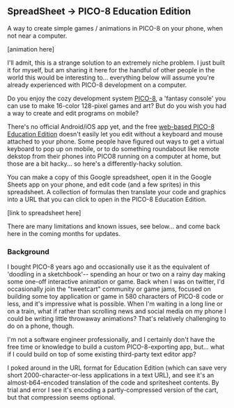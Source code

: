 ## SpreadSheet -> PICO-8 Education Edition

A way to create simple games / animations in PICO-8 on your phone, when not near a computer.

[animation here]

I'll admit, this is a strange solution to an extremely niche problem. I just built it for myself, but am sharing it here for the handful of other people in the world this would be interesting to... everything below will assume you're already experienced with PICO-8 development on a computer.

Do you enjoy the cozy development system [PICO-8]([url](https://www.lexaloffle.com/pico-8.php)), a 'fantasy console' you can use to make 16-color 128-pixel games and art? But do you wish you had a way to create and edit programs on mobile?

There's no official Android/iOS app yet, and the free [web-based PICO-8 Education Edition](https://www.lexaloffle.com/bbs/?tid=47278) doesn't easily let you edit without a keyboard and mouse attached to your phone. Some people have figured out ways to get a virtual keyboard to pop up on mobile, or to do something roundabout like remote dekstop from their phones into PICO8 running on a computer at home, but those are a bit hacky... so here's a differently-hacky solution.

You can make a copy of this Google spreadsheet, open it in the Google Sheets app on your phone, and edit code (and a few sprites) in this spreadsheet. A collection of formulas then translate your code and graphics into a URL that you can click to open in the PICO-8 Education Edition.

[link to spreadsheet here]

There are many limitations and known issues, see below... and come back here in the coming months for updates.

### Background

I bought PICO-8 years ago and occasionally use it as the equivalent of 'doodling in a sketchbook'-- spending an hour or two on a rainy day making some one-off interactive animation or game. Back when I was on twitter, I'd occasionally join the "tweetcart" community or game jams, focused on building some toy application or game in 580 characters of PICO-8 code or less, and it's impressive what is possible. When I'm waiting in a long line or on a train, what if rather than scrolling news and social media on my phone I could be writing little throwaway animations? That's relatively challenging to do on a phone, though.

I'm not a software engineer professionally, and I certainly don't have the free time or knowledge to build a custom PICO-8-exporting app, but... what if I could build on top of some existing third-party text editor app? 

I poked around in the URL format for Education Edition (which can save very short 2000-character-or-less applications in a text URL), and see it's an almost-b64-encoded translation of the code and spritesheet contents. By trial and error I see it's encoding a partly-compressed version of the cart, but that compression seems optional.



